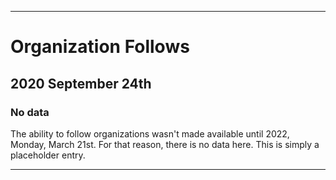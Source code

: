 
***

# Organization Follows

## 2020 September 24th

### No data

The ability to follow organizations wasn't made available until 2022, Monday, March 21st. For that reason, there is no data here. This is simply a placeholder entry.

***
